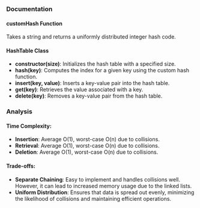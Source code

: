 ### Documentation

#### customHash Function
Takes a string and returns a uniformly distributed integer hash code.

#### HashTable Class
- **constructor(size)**: Initializes the hash table with a specified size.
- **hash(key)**: Computes the index for a given key using the custom hash function.
- **insert(key, value)**: Inserts a key-value pair into the hash table.
- **get(key)**: Retrieves the value associated with a key.
- **delete(key)**: Removes a key-value pair from the hash table.

### Analysis

#### Time Complexity:
- **Insertion**: Average O(1), worst-case O(n) due to collisions.
- **Retrieval**: Average O(1), worst-case O(n) due to collisions.
- **Deletion**: Average O(1), worst-case O(n) due to collisions.

#### Trade-offs:
- **Separate Chaining**: Easy to implement and handles collisions well. However, it can lead to increased memory usage due to the linked lists.
- **Uniform Distribution**: Ensures that data is spread out evenly, minimizing the likelihood of collisions and maintaining efficient operations.
